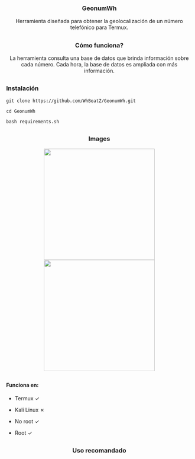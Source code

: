 <h3><p align="center">GeonumWh</p></h3>
<p align="center">Herramienta diseñada para obtener la geolocalización de un número telefónico para Termux.</p>

##

<h3><p align="center">Cómo funciona?</p></h3>
<p align="center">La herramienta consulta una base de datos que brinda información sobre cada número. Cada hora, la base de datos es ampliada con más información.</p>


##

<h3>Instalación</h3>

```
git clone https://github.com/WhBeatZ/GeonumWh.git
```

```
cd GeonumWh
```

```
bash requirements.sh
```

##

<h3><p align="center">Images</p></h3>
<p align="center">
  <img src="https://github.com/WhBeatZ/GeonumWh/blob/main/files/image1.png" height="300px">
   <img src="https://github.com/WhBeatZ/GeonumWh/blob/main/files/image2.png" height="300px">
 </p>

 
 ## 

<h4>Funciona en:</h4>

- Termux ✓

- Kali Linux ✗

- No root ✓

- Root ✓


##


 <h3><p align="center">Uso recomandado</p></h3>
